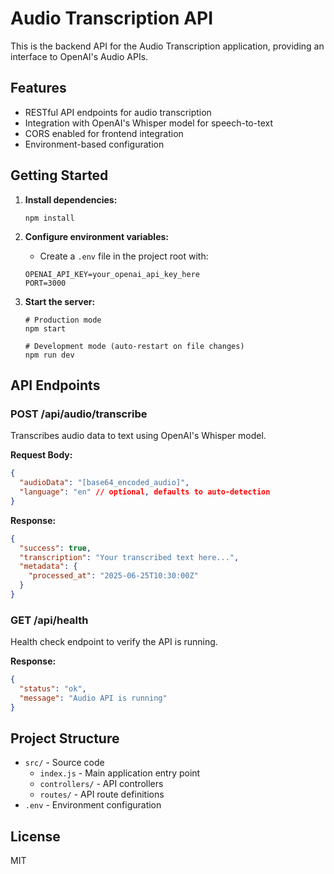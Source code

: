 # Audio Transcription API

This is the backend API for the Audio Transcription application, providing an interface to OpenAI's Audio APIs.

## Features

- RESTful API endpoints for audio transcription
- Integration with OpenAI's Whisper model for speech-to-text
- CORS enabled for frontend integration
- Environment-based configuration

## Getting Started

1. **Install dependencies:**
   ```
   npm install
   ```

2. **Configure environment variables:**
   - Create a `.env` file in the project root with:
   ```
   OPENAI_API_KEY=your_openai_api_key_here
   PORT=3000
   ```

3. **Start the server:**
   ```
   # Production mode
   npm start
   
   # Development mode (auto-restart on file changes)
   npm run dev
   ```

## API Endpoints

### POST /api/audio/transcribe

Transcribes audio data to text using OpenAI's Whisper model.

**Request Body:**
```json
{
  "audioData": "[base64_encoded_audio]",
  "language": "en" // optional, defaults to auto-detection
}
```

**Response:**
```json
{
  "success": true,
  "transcription": "Your transcribed text here...",
  "metadata": {
    "processed_at": "2025-06-25T10:30:00Z"
  }
}
```

### GET /api/health

Health check endpoint to verify the API is running.

**Response:**
```json
{
  "status": "ok",
  "message": "Audio API is running"
}
```

## Project Structure

- `src/` - Source code
  - `index.js` - Main application entry point
  - `controllers/` - API controllers
  - `routes/` - API route definitions
- `.env` - Environment configuration

## License

MIT
